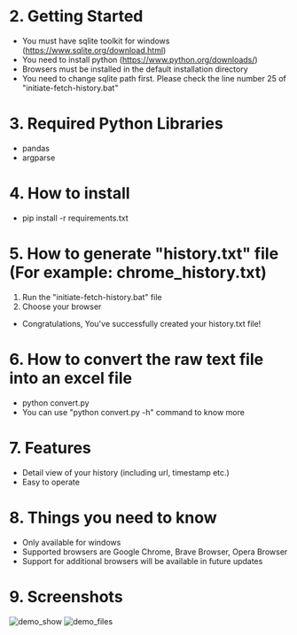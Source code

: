 # 2. Getting Started
- You must have sqlite toolkit for windows (https://www.sqlite.org/download.html)
- You need to install python (https://www.python.org/downloads/)
- Browsers must be installed in the default installation directory
- You need to change sqlite path first. Please check the line number 25 of "initiate-fetch-history.bat"

# 3. Required Python Libraries
- pandas
- argparse

# 4. How to install
- pip install -r requirements.txt

# 5. How to generate "history.txt" file (For example: chrome_history.txt)
1. Run the "initiate-fetch-history.bat" file
2. Choose your browser
- Congratulations, You've successfully created your history.txt file!

# 6. How to convert the raw text file into an excel file
- python convert.py <input-file> <output-file>
- You can use "python convert.py -h" command to know more

# 7. Features
- Detail view of your history (including url, timestamp etc.)
- Easy to operate

# 8. Things you need to know
- Only available for windows
- Supported browsers are Google Chrome, Brave Browser, Opera Browser
- Support for additional browsers will be available in future updates

# 9. Screenshots

![demo_show](https://github.com/user-attachments/assets/4cecb9df-b119-4bf3-97f0-adfa716802dd) ![demo_files](https://github.com/user-attachments/assets/0d3acc23-af19-493c-8494-49276e3a3b7d)
